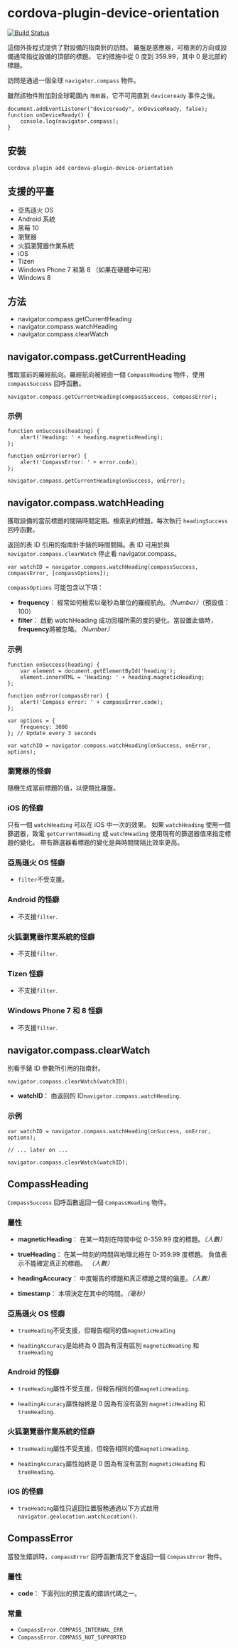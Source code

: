<!---
# license: Licensed to the Apache Software Foundation (ASF) under one
#         or more contributor license agreements.  See the NOTICE file
#         distributed with this work for additional information
#         regarding copyright ownership.  The ASF licenses this file
#         to you under the Apache License, Version 2.0 (the
#         "License"); you may not use this file except in compliance
#         with the License.  You may obtain a copy of the License at
#
#           http://www.apache.org/licenses/LICENSE-2.0
#
#         Unless required by applicable law or agreed to in writing,
#         software distributed under the License is distributed on an
#         "AS IS" BASIS, WITHOUT WARRANTIES OR CONDITIONS OF ANY
#         KIND, either express or implied.  See the License for the
#         specific language governing permissions and limitations
#         under the License.
-->

# cordova-plugin-device-orientation

[![Build Status](https://travis-ci.org/apache/cordova-plugin-device-orientation.svg)](https://travis-ci.org/apache/cordova-plugin-device-orientation)

這個外掛程式提供了對設備的指南針的訪問。 羅盤是感應器，可檢測的方向或設備通常指從設備的頂部的標題。 它的措施中從 0 度到 359.99，其中 0 是北部的標題。

訪問是通過一個全球 `navigator.compass` 物件。

雖然該物件附加到全球範圍內 `導航器`，它不可用直到 `deviceready` 事件之後。

    document.addEventListener("deviceready", onDeviceReady, false);
    function onDeviceReady() {
        console.log(navigator.compass);
    }
    

## 安裝

    cordova plugin add cordova-plugin-device-orientation
    

## 支援的平臺

  * 亞馬遜火 OS
  * Android 系統
  * 黑莓 10
  * 瀏覽器
  * 火狐瀏覽器作業系統
  * iOS
  * Tizen
  * Windows Phone 7 和第 8 （如果在硬體中可用）
  * Windows 8

## 方法

  * navigator.compass.getCurrentHeading
  * navigator.compass.watchHeading
  * navigator.compass.clearWatch

## navigator.compass.getCurrentHeading

獲取當前的羅經航向。羅經航向被經由一個 `CompassHeading` 物件，使用 `compassSuccess` 回呼函數。

    navigator.compass.getCurrentHeading(compassSuccess, compassError);
    

### 示例

    function onSuccess(heading) {
        alert('Heading: ' + heading.magneticHeading);
    };
    
    function onError(error) {
        alert('CompassError: ' + error.code);
    };
    
    navigator.compass.getCurrentHeading(onSuccess, onError);
    

## navigator.compass.watchHeading

獲取設備的當前標題的間隔時間定期。檢索到的標題，每次執行 `headingSuccess` 回呼函數。

返回的表 ID 引用的指南針手錶的時間間隔。表 ID 可用於與 `navigator.compass.clearWatch` 停止看 navigator.compass。

    var watchID = navigator.compass.watchHeading(compassSuccess, compassError, [compassOptions]);
    

`compassOptions` 可能包含以下項：

  * **frequency**： 經常如何檢索以毫秒為單位的羅經航向。*（Number）*（預設值： 100）
  * **filter**： 啟動 watchHeading 成功回檔所需的度的變化。當設置此值時，**frequency**將被忽略。*（Number）*

### 示例

    function onSuccess(heading) {
        var element = document.getElementById('heading');
        element.innerHTML = 'Heading: ' + heading.magneticHeading;
    };
    
    function onError(compassError) {
        alert('Compass error: ' + compassError.code);
    };
    
    var options = {
        frequency: 3000
    }; // Update every 3 seconds
    
    var watchID = navigator.compass.watchHeading(onSuccess, onError, options);
    

### 瀏覽器的怪癖

隨機生成當前標題的值，以便類比羅盤。

### iOS 的怪癖

只有一個 `watchHeading` 可以在 iOS 中一次的效果。 如果 `watchHeading` 使用一個篩選器，致電 `getCurrentHeading` 或 `watchHeading` 使用現有的篩選器值來指定標題的變化。 帶有篩選器看標題的變化是與時間間隔比效率更高。

### 亞馬遜火 OS 怪癖

  * `filter`不受支援。

### Android 的怪癖

  * 不支援`filter`.

### 火狐瀏覽器作業系統的怪癖

  * 不支援`filter`.

### Tizen 怪癖

  * 不支援`filter`.

### Windows Phone 7 和 8 怪癖

  * 不支援`filter`.

## navigator.compass.clearWatch

別看手錶 ID 參數所引用的指南針。

    navigator.compass.clearWatch(watchID);
    

  * **watchID**： 由返回的 ID`navigator.compass.watchHeading`.

### 示例

    var watchID = navigator.compass.watchHeading(onSuccess, onError, options);
    
    // ... later on ...
    
    navigator.compass.clearWatch(watchID);
    

## CompassHeading

`CompassSuccess` 回呼函數返回一個 `CompassHeading` 物件。

### 屬性

  * **magneticHeading**： 在某一時刻在時間中從 0-359.99 度的標題。*（人數）*

  * **trueHeading**： 在某一時刻的時間與地理北極在 0-359.99 度標題。 負值表示不能確定真正的標題。 *（人數）*

  * **headingAccuracy**： 中度報告的標題和真正標題之間的偏差。*（人數）*

  * **timestamp**： 本項決定在其中的時間。*（毫秒）*

### 亞馬遜火 OS 怪癖

  * `trueHeading`不受支援，但報告相同的值`magneticHeading`

  * `headingAccuracy`是始終為 0 因為有沒有區別 `magneticHeading` 和`trueHeading`

### Android 的怪癖

  * `trueHeading`屬性不受支援，但報告相同的值`magneticHeading`.

  * `headingAccuracy`屬性始終是 0 因為有沒有區別 `magneticHeading` 和`trueHeading`.

### 火狐瀏覽器作業系統的怪癖

  * `trueHeading`屬性不受支援，但報告相同的值`magneticHeading`.

  * `headingAccuracy`屬性始終是 0 因為有沒有區別 `magneticHeading` 和`trueHeading`.

### iOS 的怪癖

  * `trueHeading`屬性只返回位置服務通過以下方式啟用`navigator.geolocation.watchLocation()`.

## CompassError

當發生錯誤時，`compassError` 回呼函數情況下會返回一個 `CompassError` 物件。

### 屬性

  * **code**： 下面列出的預定義的錯誤代碼之一。

### 常量

  * `CompassError.COMPASS_INTERNAL_ERR`
  * `CompassError.COMPASS_NOT_SUPPORTED`